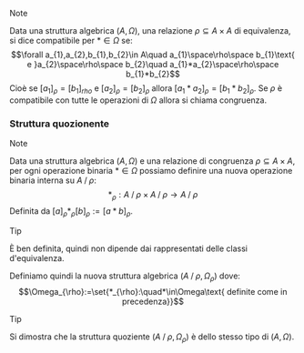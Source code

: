 >[!note]
>Data una struttura algebrica $(A,\Omega)$, una relazione $\rho\subseteq A\times A$ di equivalenza, si dice compatibile per $*\in\Omega$ se: $$\forall a_{1},a_{2},b_{1},b_{2}\in A\quad a_{1}\space\rho\space b_{1}\text{ e }a_{2}\space\rho\space b_{2}\quad a_{1}*a_{2}\space\rho\space b_{1}*b_{2}$$
>Cioè se $[a_{1}]_{\rho}=[b_{1}]_{rho}$ e $[a_{2}]_{\rho}=[b_{2}]_{\rho}$ allora $[a_{1}*a_{2}]_{\rho}=[b_{1}*b_{2}]_{\rho}$.
>Se $\rho$ è compatibile con tutte le operazioni di $\Omega$ allora si chiama congruenza.

### Struttura quozionente
>[!note]
>Data una struttura algebrica $(A,\Omega)$ e una relazione di congruenza $\rho\subseteq A\times A$, per ogni operazione binaria $*\in\Omega$ possiamo definire una nuova operazione binaria interna su $A\mathbin{/}\rho$: $$*_{\rho}: A\mathbin{/}\rho\times A\mathbin{/}\rho\to A\mathbin{/}\rho$$
>Definita da $[a]_{\rho}*_{\rho}[b]_{\rho}:=[a*b]_{\rho}$.

>[!tip]
>È ben definita, quindi non dipende dai rappresentati delle classi d'equivalenza.

Definiamo quindi la nuova struttura algebrica $(A\mathbin{ / } \rho,\Omega_{\rho})$ dove: $$\Omega_{\rho}:=\set{*_{\rho}:\quad*\in\Omega\text{ definite come in precedenza}}$$
>[!tip]
>Si dimostra che la struttura quoziente $(A\mathbin{ / } \rho,\Omega_{\rho})$ è dello stesso tipo di $(A,\Omega)$.

